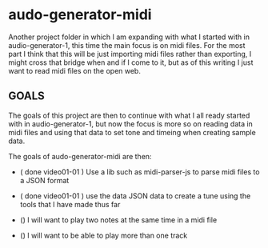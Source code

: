 # audo-generator-midi

Another project folder in which I am expanding with what I started with in audio-generator-1, this time the main focus is on midi files. For the most part I think that this will be just importing midi files rather than exporting, I might cross that bridge when and if I come to it, but as of this writing I just want to read midi files on the open web.

## GOALS

The goals of this project are then to continue with what I all ready started with in audio-generator-1, but now the focus is more so on reading data in midi files and using that data to set tone and timeing when creating sample data.

The goals of audo-generator-midi are then:

* ( done video01-01 ) Use a lib such as midi-parser-js to parse midi files to a JSON format
* ( done video01-01 ) use the data JSON data to create a tune using the tools that I have made thus far

* () I will want to play two notes at the same time in a midi file
* () I will want to be able to play more than one track